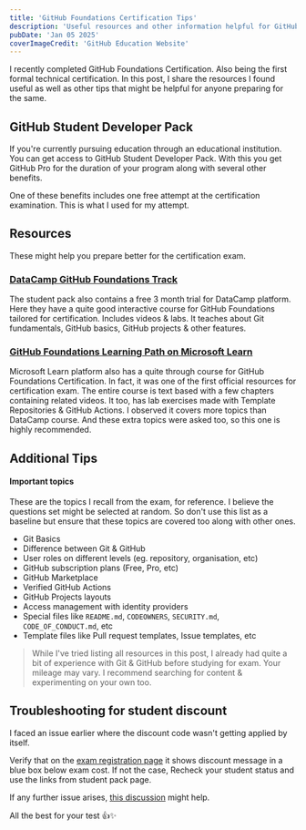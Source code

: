 ```yaml
---
title: 'GitHub Foundations Certification Tips'
description: 'Useful resources and other information helpful for GitHub Foundations Certification'
pubDate: 'Jan 05 2025'
coverImageCredit: 'GitHub Education Website'
---
```


I recently completed GitHub Foundations Certification. Also being the first formal technical certification. In this post, I share the resources I found useful as well as other tips that might be helpful for anyone preparing for the same.

## GitHub Student Developer Pack

If you're currently pursuing education through an educational institution. You can get access to GitHub Student Developer Pack. With this you get GitHub Pro for the duration of your program along with several other benefits.

One of these benefits includes one free attempt at the certification examination. This is what I used for my attempt.

## Resources

These might help you prepare better for the certification exam.

### [DataCamp GitHub Foundations Track](https://www.datacamp.com/tracks/github-foundations)

The student pack also contains a free 3 month trial for DataCamp platform. Here they have a quite good interactive course for GitHub Foundations tailored for certification. Includes videos & labs. It teaches about Git fundamentals, GitHub basics, GitHub projects & other features.

### [GitHub Foundations Learning Path on Microsoft Learn](https://learn.microsoft.com/en-us/training/paths/github-foundations/)

Microsoft Learn platform also has a quite through course for GitHub Foundations Certification. In fact, it was one of the first official resources for certification exam. The entire course is text based with a few chapters containing related videos. It too, has lab exercises made with Template Repositories & GitHub Actions. I observed it covers more topics than DataCamp course. And these extra topics were asked too, so this one is highly recommended.

## Additional Tips

#### Important topics

These are the topics I recall from the exam, for reference. I believe the questions set might be selected at random. So don't use this list as a baseline but ensure that these topics are covered too along with other ones.

- Git Basics
- Difference between Git & GitHub
- User roles on different levels (eg. repository, organisation, etc)
- GitHub subscription plans (Free, Pro, etc)
- GitHub Marketplace
- Verified GitHub Actions
- GitHub Projects layouts
- Access management with identity providers
- Special files like `README.md`, `CODEOWNERS`, `SECURITY.md`, `CODE_OF_CONDUCT.md`, etc
- Template files like Pull request templates, Issue templates, etc

> While I've tried listing all resources in this post, I already had quite a bit of experience with Git & GitHub before studying for exam. Your mileage may vary. I recommend searching for content & experimenting on your own too.

## Troubleshooting for student discount

I faced an issue earlier where the discount code wasn't getting applied by itself.

Verify that on the [exam registration page](https://examregistration.github.com/certification/GHF) it shows discount message in a blue box below exam cost. If not the case, Recheck your student status and use the links from student pack page.

If any further issue arises, [this discussion](https://github.com/orgs/community/discussions/138834) might help.

All the best for your test 👍✨
